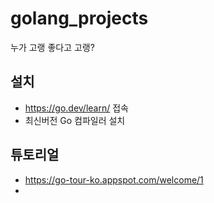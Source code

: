 # golang_projects

누가 고랭 좋다고 고랭?

## 설치

- https://go.dev/learn/ 접속
- 최신버전 Go 컴파일러 설치

## 튜토리얼

- https://go-tour-ko.appspot.com/welcome/1
-
